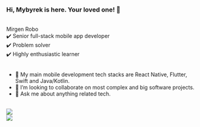 
### Hi, Mybyrek is here. Your loved one! 👋

<br>
Mirgen Robo
<br>
✔️ Senior full-stack mobile app developer
<br>
✔️ Problem solver
<br>
✔️ Highly enthusiastic learner
<br><br>

- 🔭 My main mobile development tech stacks are React Native, Flutter, Swift and Java/Kotlin.
- 👯 I’m looking to collaborate on most complex and big software projects.
- 💬 Ask me about anything related tech.

<br>
<img src="https://github-readme-stats.vercel.app/api?username=mybyrek&&show_icons=true&include_all_commits=true">
<br>
<img src="https://github-readme-stats.vercel.app/api/top-langs/?username=mybyrek&layout=compact" />

